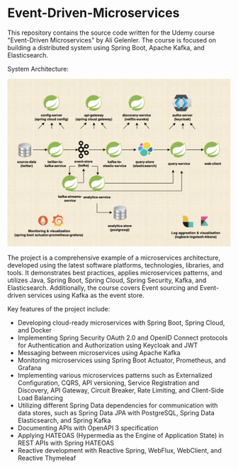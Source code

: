 # Event-Driven-Microservices

This repository contains the source code written for the Udemy course "Event-Driven Microservices" by Ali Gelenler. The course is focused on building a distributed system using Spring Boot, Apache Kafka, and Elasticsearch.

System Architecture:

![System Architecture](big_picture.jpg)

 The project is a comprehensive example of a microservices architecture, developed using the latest software platforms, technologies, libraries, and tools. It demonstrates best practices, applies microservices patterns, and utilizes Java, Spring Boot, Spring Cloud, Spring Security, Kafka, and Elasticsearch. Additionally, the course covers Event sourcing and Event-driven services using Kafka as the event store.

 Key features of the project include:
* Developing cloud-ready microservices with Spring Boot, Spring Cloud, and Docker
* Implementing Spring Security OAuth 2.0 and OpenID Connect protocols for Authentication and Authorization using Keycloak and JWT
* Messaging between microservices using Apache Kafka
* Monitoring microservices using Spring Boot Actuator, Prometheus, and Grafana
* Implementing various microservices patterns such as Externalized Configuration, CQRS, API versioning, Service Registration and Discovery, API Gateway, Circuit Breaker, Rate Limiting, and Client-Side Load Balancing
* Utilizing different Spring Data dependencies for communication with data stores, such as Spring Data JPA with PostgreSQL, Spring Data Elasticsearch, and Spring Kafka
* Documenting APIs with OpenAPI 3 specification
* Applying HATEOAS (Hypermedia as the Engine of Application State) in REST APIs with Spring HATEOAS
* Reactive development with Reactive Spring, WebFlux, WebClient, and Reactive Thymeleaf